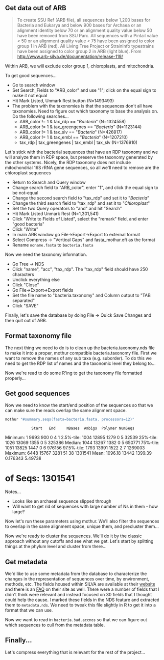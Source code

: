 



## Get data out of ARB

> To create SSU Ref (ARB file), all sequences below 1,200 bases for Bacteria and
> Eukarya and below 900 bases for Archaea or an alignment identity below 70 or an
> alignment quality value below 50 have been removed from SSU Parc. All sequences
> with a Pintail value < 50 or an alignment quality value < 75 have been assigned
> to color group 1 in ARB (red). All Living Tree Project or  StrainInfo
> typestrains have been assigned to color group 2 in ARB (light blue). From
> http://www.arb-silva.de/documentation/release-119/




Within ARB, we will exclude color group 1, chloroplasts, and mitochondria.

To get good sequences...
* Go to search window
* Set Search_Fields to "ARB_color" and use "1"; click on the equal sign to make it not equal
* Hit Mark Listed, Unmark Rest button (N=1493493)
* The problem with the taxonomies is that the sequences don't all have taxonomies. Need to figure
    out which taxonomy to base the analysis on. Do the following searches...
    * ARB_color != 1 & tax_rdp == "*Bacteria*" (N=1324558)
    * ARB_color != 1 & tax_greengenes == "*Bacteria*" (N=1123144)
    * ARB_color != 1 & tax_slv == "*Bacteria*" (N=426917)
    * ARB_color != 1 & tax_embl == "*Bacteria*" (N=1207210)
    * tax_rdp | tax_greengenes | tax_embl | tax_slv (N=1376910)


Let's stick with the bacterial sequences that have an RDP taxonomy and we will
analyze them in RDP space, but preserve the taxonomy generated by the other
systems. Nicely, the RDP taxonomy does not include mitochondrial
16S rRNA gene sequences, so all we'll need to remove are the chloroplast
sequences

* Return to Search and Query window
* Change search field to "ARB_color", enter "1", and click the equal sign to be not-equal
* Change the second search field to "tax_rdp" and set it to "*Bacteria*"
* Change the third search field to "tax_rdp" and set it to "*Chloroplast*"
* Set the two Query operators to "and" and hit "Search"
* Hit Mark Listed Unmark Rest (N=1,301,541)
* Click "Write to Fields of Listed", select the "remark" field, and enter "good bacteria"
* Click "Write"
* In main ARB window go File->Export->Export to external format
* Select Compress -> "Vertical Gaps" and fasta_mothur.eft as the format
* Rename `noname.fasta` to `bacteria.fasta`

Now we need the taxonomy information.
* Go Tree -> NDS
* Click "name", "acc", "tax_rdp". The "tax_rdp" field should have 250 characters
* Unclick everything else
* Click "Close"
* Go File->Export->Export fields
* Set the file name to "bacteria.taxonomy" and Column output to "TAB separated"
* Click "SAVE"

Finally, let's save the database by doing File -> Quick Save Changes and then
quit out of ARB.


## Format taxonomy file

The next thing we need to do is to clean up the bacteria.taxonomy.nds file
to make it into a proper, mothur compatible bacteria.taxonomy file. First we
want to remove the names of any sub taxa (e.g. suborder). To do this we need
to get the RDP list of names and the taxonomic level they belong to...



Now we're read to do some R'ing to get the taxonomy file formatted properly...




## Get good sequences

Now we need to know the start/end position of the sequences so that we can
make sure the reads overlap the same alignment space.



```bash
mothur "#summary.seqs(fasta=bacteria.fasta, processors=12)"
```


                Start   End     NBases  Ambigs  Polymer NumSeqs
Minimum:        1       9693    900     0       4       1
2.5%-tile:      1004    12895   1279    0       5       32539
25%-tile:       1026    13069   1355    0       5       325386
Median:         1044    13267   1382    0       5       650771
75%-tile:       1051    13825   1447    0       6       976156
97.5%-tile:     1793    13991   1522    2       7       1269003
Maximum:        6448    15767   3281    51      38      1301541
Mean:   1096.18 13442   1399.39 0.176343        5.49738
# of Seqs:      1301541



Notes...
* Looks like an archaeal sequence slipped through
* Will want to get rid of sequences with large number of Ns in them - how large?




Now let's run these parameters using mothur. We'll also filter the sequences to
overlap in the same alignment space, unique them, and precluster them...



Now we're ready to cluster the sequences. We'll do it by the classic approach
without any cutoffs and see what we get. Let's start by splitting things at the
phylum level and cluster from there...




## Get metadata

We'd like to use some metadata from the database to characterize the changes in
the representation of sequences over time, by environment, methods, etc. The
fields housed within SILVA are available at their [website](http://www.arb-silva.de/fileadmin/arb_web_db/release_115/Fields_description/SILVA_description_of_fields_16_06_2013.htm)
and there is an [FAQ](http://www.arb-silva.de/documentation/faqs/) on their site
as well. There were a number of fields that I didn't think were relevant and
instead focused on 30 fields that I thought could help the cause. I marked these
fields in the NDS feature and extracted them to `metadata.nds`. We need to
tweak this file slightly in R to get it into a format that we can use.




Now we want to read in `bacteria.bad.accnos` so that we can figure out which
sequences to cull from the metadata table.




## Finally...

Let's compress everything that is relevant for the rest of the project...


